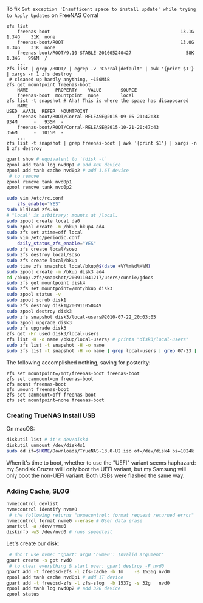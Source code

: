 To fix `Got exception 'Insufficent space to install update' while trying to Apply Updates`
on FreeNAS Corral

```
zfs list
    freenas-boot                                                13.1G  1.34G    31K  none
    freenas-boot/ROOT                                           13.0G  1.34G    31K  none
    freenas-boot/ROOT/9.10-STABLE-201605240427                    58K  1.34G   996M  /
    ...
zfs list | grep /ROOT/ | egrep -v 'Corral|default' | awk '{print $1'} | xargs -n 1 zfs destroy
 # cleaned up hardly anything, ~150MiB
zfs get mountpoint freenas-boot
    NAME          PROPERTY    VALUE       SOURCE
    freenas-boot  mountpoint  none        local
zfs list -t snapshot # Aha! This is where the space has disappeared
    NAME                                                                     USED  AVAIL  REFER  MOUNTPOINT
    freenas-boot/ROOT/Corral-RELEASE@2015-09-05-21:42:33                     934M      -   935M  -
    freenas-boot/ROOT/Corral-RELEASE@2015-10-21-20:47:43                     356M      -  1015M  -
    ...
zfs list -t snapshot | grep freenas-boot | awk '{print $1'} | xargs -n 1 zfs destroy
```

```zsh
gpart show # equivalent to `fdisk -l`
zpool add tank log nvd0p1 # add 40G device
zpool add tank cache nvd0p2 # add 1.6T device
 # to remove
zpool remove tank nvd0p1
zpool remove tank nvd0p2
```

```bash
sudo vim /etc/rc.conf
    zfs_enable="YES"
sudo kldload zfs.ko
# "local" is arbitrary; mounts at /local.
sudo zpool create local da0
sudo zpool create -m /bkup bkup4 ad4
sudo zfs set atime=off local
sudo vim /etc/periodic.conf
    daily_status_zfs_enable="YES"
sudo zfs create local/soso
sudo zfs destroy local/soso
sudo zfs create local/bkup
sudo time zfs snapshot local/bkup@$(date +%Y%m%d%H%M)
sudo zpool create -m /bkup disk3 ad4
cd /bkup/.zfs/snapshot/200911041217/users/cunnie/gdocs
sudo zfs get mountpoint disk4
sudo zfs set mountpoint=/mnt/bkup disk3
sudo zpool status -v
sudo zpool scrub disk1
sudo zfs destroy disk1@200911050449
sudo zpool destroy disk3
sudo zfs snapshot disk3/local-users@2010-07-22_20:03:05
sudo zpool upgrade disk3
sudo zfs upgrade disk3
zfs get -Hr used disk3/local-users
zfs list -H -o name /bkup/local-users/ # prints "disk3/local-users"
sudo zfs list -t snapshot -H -o name
sudo zfs list -t snapshot -H -o name | grep local-users | grep 07-23 | xargs -n 1 sudo zfs destroy
```

The following accomplished nothing, saving for posterity:
```
zfs set mountpoint=/mnt/freenas-boot freenas-boot
zfs set canmount=on freenas-boot
zfs mount freenas-boot
zfs umount freenas-boot
zfs set canmount=off freenas-boot
zfs set mountpoint=none freenas-boot
```

### Creating TrueNAS Install USB

On macOS:

```bash
diskutil list # it's dev/disk4
diskutil unmount /dev/disk4s1
sudo dd if=$HOME/Downloads/TrueNAS-13.0-U2.iso of=/dev/disk4 bs=1024k
```

When it's time to boot, whether to use the "UEFI" variant seems haphazard: my
Sandisk Cruzer wiill only boot the UEFI variant, but my Samsung will only boot
the non-UEFI variant. Both USBs were flashed the same way.

### Adding Cache, SLOG

```bash
nvmecontrol devlist
nvmecontrol identify nvme0
 # the following returns "nvmecontrol: format request returned error"
nvmecontrol format nvme0 --erase # User data erase
smartctl -a /dev/nvme0
diskinfo -wS /dev/nvd0 # runs speedtest
```

Let's create our disk:

```bash
 # don't use nvme: "gpart: arg0 'nvme0': Invalid argument"
gpart create -s gpt nvd0
 # to clear everything & start over: gpart destroy -F nvd0
gpart add -t freebsd-zfs -l zfs-cache -b 1m    -s 1536g nvd0
zpool add tank cache nvd0p1 # add 1T device
gpart add -t freebsd-zfs -l zfs-slog  -b 1537g -s 32g   nvd0
zpool add tank log nvd0p2 # add 32G device
zpool status
```
